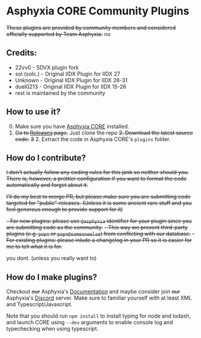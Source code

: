 # Asphyxia CORE Community Plugins

~~These plugins are provided by community members and considered officially supported by Team Asphyxia.~~ no

## Credits:
- 22vv0 - SDVX plugin fork
- sol (solc.) - Original IIDX Plugin for IIDX 27
- Unknown - Original IIDX Plugin for IIDX 28-31
- duel0213 - Original IIDX Plugin for IIDX 15-26
- rest is maintained by the community

## How to use it?

0. Make sure you have [Asphyxia CORE](https://asphyxia-core.github.io/) installed.
1. ~~Go to [Releases](https://github.com/asphyxia-core/plugins/releases) page.~~ Just clone the repo
~~2. Download the latest source code.~~
~~3~~ 2. Extract the code in Asphyxia CORE's `plugins` folder.

## How do I contribute?

~~I don't actually follow any coding rules for this jank so neither should you. There is, however, a prettier configuration if you want to format the code automatically and forget about it.~~

~~I'll do my best to merge PR, but please make sure you are submitting code targeted for "public" releases. (Unless it is some ancient rare stuff and you feel generous enough to provide support for it)~~

~~- For new plugins: please use `@asphyxia` identifier for your plugin since you are submitting code as the community.~~
~~- This way we prevent third-party plugins (e.g. `popn` or `popn@someoneelse`) from conflicting with our database.~~
~~- For existing plugins: please inlude a changelog in your PR so it is easier for me to tell what it is for.~~

you dont. (unless you really want to)

## How do I make plugins?

Checkout ~~our~~ Asphyxia's [Documentation](https://asphyxia-core.github.io/typedoc/) and maybe consider join ~~our~~ Asphyxia's [Discord](https://discord.gg/3TW3BDm) server. Make sure to familiar yourself with at least XML and Typescript/Javascript.

Note that you should run `npm install` to install typing for node and lodash, and launch CORE using `--dev` arguments to enable console log and typechecking when using typescript.
